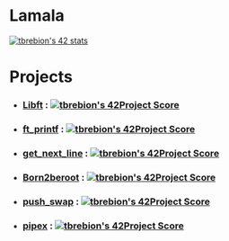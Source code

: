 # Lamala
[![tbrebion's 42 stats](https://badge42.herokuapp.com/api/stats/tbrebion)](https://github.com/tbrebion/Lamala)

# Projects
* ### [Libft](./libft/) : [![tbrebion's 42Project Score](https://badge42.herokuapp.com/api/project/tbrebion/Libft)](https://github.com/JaeSeoKim/badge42)
* ### [ft_printf](./ft_printf/) : [![tbrebion's 42Project Score](https://badge42.herokuapp.com/api/project/tbrebion/ft_printf)](https://github.com/JaeSeoKim/badge42)
* ### [get_next_line](./get_next_line/) : [![tbrebion's 42Project Score](https://badge42.herokuapp.com/api/project/tbrebion/get_next_line)](https://github.com/JaeSeoKim/badge42)
* ### [Born2beroot](./born2beroot/) : [![tbrebion's 42Project Score](https://badge42.herokuapp.com/api/project/tbrebion/Born2beroot)](https://github.com/JaeSeoKim/badge42)
* ### [push_swap](./push_swap/) : [![tbrebion's 42Project Score](https://badge42.herokuapp.com/api/project/tbrebion/push_swap)](https://github.com/JaeSeoKim/badge42)
* ### [pipex](./pipex/) : [![tbrebion's 42Project Score](https://badge42.herokuapp.com/api/project/tbrebion/pipex)](https://github.com/JaeSeoKim/badge42)

